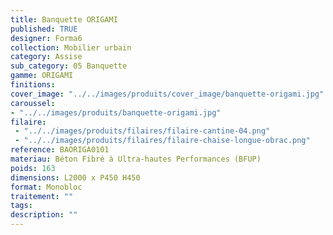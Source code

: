 ```yaml
---
title: Banquette ORIGAMI 
published: TRUE
designer: Forma6
collection: Mobilier urbain
category: Assise
sub_category: 05 Banquette
gamme: ORIGAMI
finitions: 
cover_image: "../../images/produits/cover_image/banquette-origami.jpg"
caroussel: 
- "../../images/produits/banquette-origami.jpg"
filaire: 
 - "../../images/produits/filaires/filaire-cantine-04.png"
 - "../../images/produits/filaires/filaire-chaise-longue-obrac.png"
reference: BAORIGA0101
materiau: Béton Fibré à Ultra-hautes Performances (BFUP)
poids: 163
dimensions: L2000 x P450 H450
format: Monobloc
traitement: ""
tags: 
description: ""
---
```

